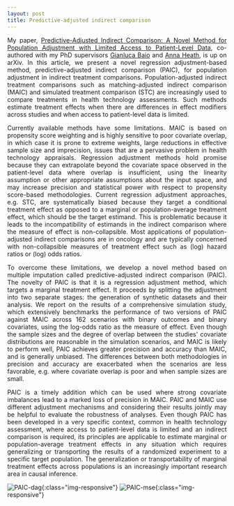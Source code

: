 ```yaml
---
layout: post
title: Predictive-adjusted indirect comparison
---
```


<p align="justify">My paper, <a href="https://arxiv.org/abs/2008.05951">Predictive-Adjusted Indirect Comparison: A Novel Method for Population Adjustment with Limited Access to Patient-Level Data</a>, 
co-authored with my PhD supervisors <a href="http://www.statistica.it/gianluca/">Gianluca Baio</a> and <a href="https://sites.google.com/site/annaheathstats/">Anna Heath</a>, 
is up on arXiv. In this article, we present a novel regression adjustment-based method, predictive-adjusted indirect comparison (PAIC), for population adjustment in indirect treatment comparisons. Population-adjusted indirect treatment comparisons such as matching-adjusted indirect comparison (MAIC) and simulated treatment comparison (STC) are 
increasingly used to compare treatments in health technology assessments. Such methods estimate treatment effects when there are differences in effect modifiers 
across studies and when access to patient-level data is limited.</p> 

<p align="justify">Currently available methods have some limitations. MAIC is based on propensity score weighting and is highly sensitive to poor covariate overlap, in which case it is prone 
to extreme weights, large reductions in effective sample size and imprecision, issues that are a pervasive problem in health technology appraisals.  Regression adjustment 
methods hold promise because they can extrapolate beyond the covariate space observed in the patient-level data where overlap is insufficient, using the linearity assumption
or other appropriate assumptions about the input space, and may increase precision and statistical power with respect to propensity score-based methodologies. 
Current regression adjustment approaches, e.g. STC, are systematically biased because they target a conditional treatment effect as opposed to a marginal or population-average
treatment effect, which should be the target estimand. This is problematic because it leads to the incompatibility of estimands in the indirect comparison where the 
measure of effect is non-collapsible. Most applications of population-adjusted indirect comparisons are in oncology and are typically concerned with non-collapsible 
measures of treatment effect such as (log) hazard ratios or (log) odds ratios.</p>  

<p align="justify">To overcome these limitations, we develop a novel method based on multiple imputation called predictive-adjusted indirect comparison (PAIC). The novelty 
of PAIC is that it is a regression adjustment method, which targets a marginal treatment effect. It proceeds by splitting the adjustment into two separate stages: the generation
of synthetic datasets and their analysis. We report on the results of a comprehensive simulation study, which extensively benchmarks the performance of two versions of PAIC 
against MAIC across 162 scenarios with binary outcomes and binary covariates, using the log-odds ratio as the measure of effect. Even though the sample sizes and the degree 
of overlap between the studies' covariate distributions are reasonable in the simulation scenarios, and MAIC is likely to perform well, PAIC achieves greater precision and 
accuracy than MAIC, and is generally unbiased. The differences between both methodologies in precision and accuracy are exacerbated when the scenarios are less favorable, 
e.g. where covariate overlap is poor and when sample sizes are small.</p> 

<p align="justify">PAIC is a timely addition which can be used where strong covariate imbalances lead to a marked loss of precision in MAIC.  PAIC and MAIC use different adjustment mechanisms and considering their results jointly may be helpful to evaluate the robustness of analyses. Even though PAIC has been developed in a very specific context, common in health technology assessment, where access to patient-level data is limited and an indirect comparison is required, its principles are applicable to estimate marginal or population-average treatment effects in any situation which requires generalizing or transporting the results of a randomized experiment to a specific target population. The generalization or transportability of marginal treatment effects across populations is an increasingly important research area in causal inference.</p> 

![PAIC-dag]({{site.baseurl}}/images/PAIC_dag.png "A directed acyclic graph representing predictive-adjusted indirect comparison and accounting for its two main
stages: (1) synthetic data generation; and (2) the analysis of synthetic datasets."){:class="img-responsive"}
![PAIC-mse]({{site.baseurl}}/images/PAIC_mse.png "Mean square error across all simulation scenarios."){:class="img-responsive"}
